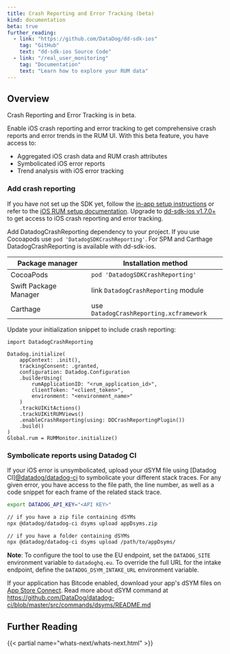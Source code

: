 ```yaml
---
title: Crash Reporting and Error Tracking (beta)
kind: documentation
beta: true
further_reading:
  - link: "https://github.com/DataDog/dd-sdk-ios"
    tag: "GitHub"
    text: "dd-sdk-ios Source Code"
  - link: "/real_user_monitoring"
    tag: "Documentation"
    text: "Learn how to explore your RUM data"
---
```

## Overview

<div class="alert alert-info"><p>Crash Reporting and Error Tracking is in beta.</p>
</div>
Enable iOS crash reporting and error tracking to get comprehensive crash reports and error trends in the RUM UI. With this beta feature, you have access to:

 - Aggregated iOS crash data and RUM crash attributes
 - Symbolicated iOS error reports
 - Trend analysis with iOS error tracking

### Add crash reporting 

If you have not set up the SDK yet, follow the [in-app setup instructions][1] or refer to the [iOS RUM setup documentation][2]. Upgrade to [dd-sdk-ios v1.7.0+][3] to get access to iOS crash reporting and error tracking. 

Add DatadogCrashReporting dependency to your project. If you use Cocoapods use `pod 'DatadogSDKCrashReporting'`. For SPM and Carthage DatadogCrashReporting is available with dd-sdk-ios.

| Package manager            | Installation method                                                                         |
|----------------------------|-------------------------------------------------------|
| CocoaPods                  | `pod 'DatadogSDKCrashReporting'`                      |
| Swift Package Manager      | link `DatadogCrashReporting` module                   |
| Carthage                   | use `DatadogCrashReporting.xcframework`               |


Update your initialization snippet to include crash reporting:

```
import DatadogCrashReporting

Datadog.initialize(
    appContext: .init(),
    trackingConsent: .granted,
    configuration: Datadog.Configuration
    .builderUsing(
        rumApplicationID: "<rum_application_id>",
        clientToken: "<client_token>",
        environment: "<environment_name>"
    )
    .trackUIKitActions()
    .trackUIKitRUMViews()
    .enableCrashReporting(using: DDCrashReportingPlugin())
    .build()
)
Global.rum = RUMMonitor.initialize()
```

### Symbolicate reports using Datadog CI

If your iOS error is unsymbolicated, upload your dSYM file using [Datadog CI][@datadog/datadog-ci][5] to symbolicate your different stack traces. For any given error, you have access to the file path, the line number, as well as a code snippet for each frame of the related stack trace. 

```sh
export DATADOG_API_KEY="<API KEY>"

// if you have a zip file containing dSYMs
npx @datadog/datadog-ci dsyms upload appDsyms.zip

// if you have a folder containing dSYMs
npx @datadog/datadog-ci dsyms upload /path/to/appDsyms/
```

**Note**: To configure the tool to use the EU endpoint, set the `DATADOG_SITE` environment variable to `datadoghq.eu`. To override the full URL for the intake endpoint, define the `DATADOG_DSYM_INTAKE_URL` environment variable. 

If your application has Bitcode enabled, download your app's dSYM files on [App Store Connect][7]. Read more about dSYM command at https://github.com/DataDog/datadog-ci/blob/master/src/commands/dsyms/README.md


## Further Reading

{{< partial name="whats-next/whats-next.html" >}}

[1]: https://app.datadoghq.com/rum/application/create
[2]: /real_user_monitoring/ios
[3]: https://github.com/DataDog/dd-sdk-ios/releases
[4]: https://github.com/DataDog/datadog-ci
[5]: https://www.npmjs.com/package/@datadog/datadog-ci
[6]: https://www.npmjs.com/package/npx
[7]: https://appstoreconnect.apple.com/
